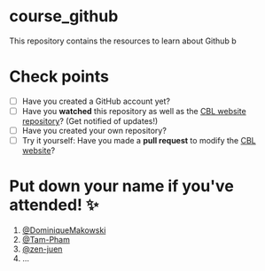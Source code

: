 # course_github
This repository contains the resources to learn about Github b    

# Check points
- [ ] Have you created a GitHub account yet?
- [ ] Have you **watched** this repository as well as the  [CBL website repository](https://github.com/ClinicalBrainLab)? (Get notified of updates!) 
- [ ] Have you created your own repository?
- [ ] Try it yourself: Have you made a **pull request** to modify the [CBL website](https://github.com/ClinicalBrainLab)?

# Put down your name if you've attended! ✨ 
1. [@DominiqueMakowski](https://github.com/DominiqueMakowski)
2. [@Tam-Pham](https://github.com/Tam-Pham)
3. [@zen-juen](https://github.com/zen-juen)
4. ...
